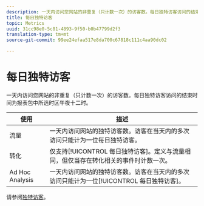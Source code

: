 ```yaml
---
description: 一天内访问您网站的非重复（只计数一次）的访客数。每日独特访客访问的结束时间为报表包中所选时区午夜十二时。
title: 每日独特访客
topic: Metrics
uuid: 31cc98e0-5c81-4893-9f50-b0b47799d2f3
translation-type: tm+mt
source-git-commit: 99ee24efaa517e8da700c67818c111c4aa90dc02

---
```



# 每日独特访客

一天内访问您网站的非重复（只计数一次）的访客数。每日独特访客访问的结束时间为报表包中所选时区午夜十二时。

| 使用 | 描述 |
|---|---|
| 流量 | 一天内访问网站的独特访客数。访客在当天内的多次访问只能计为一位每日独特访客。 |
| 转化 | 仅支持[!UICONTROL 每日独特访客]。定义与流量相同，但仅当存在转化相关的事件时计数一次。 |
| Ad Hoc Analysis | 一天内访问网站的独特访客数。访客在当天内的多次访问只能计为一位[!UICONTROL 每日独特访客]。 |

请参阅[独特访客](/help/components/c-variables/c-metrics/metrics-unique-visitors.md)。
